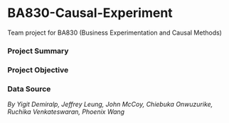 # BA830-Causal-Experiment
Team project for BA830 (Business Experimentation and Causal Methods)

### Project Summary


### Project Objective


### Data Source

*By Yigit Demiralp, Jeffrey Leung, John McCoy, Chiebuka Onwuzurike, Ruchika Venkateswaran, Phoenix Wang*
